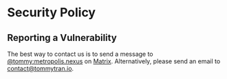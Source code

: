 # Security Policy

## Reporting a Vulnerability

The best way to contact us is to send a message to [@tommy:metropolis.nexus](https://matrix.to/#/@tommy:metropolis.nexus) on [Matrix](https://matrix.org/).
Alternatively, please send an email to [contact@tommytran.io](mailto:contact@tommytran.io).
